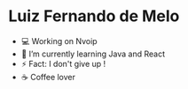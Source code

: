 # Luiz Fernando de Melo

- :computer: Working on Nvoip
- 🌱 I’m currently learning Java and React
- ⚡ Fact: I don't give up !
- :coffee: Coffee lover
 


  
